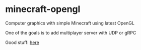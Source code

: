 # minecraft-opengl

Computer graphics with simple Minecraft using latest OpenGL

One of the goals is to add multiplayer server with UDP or gRPC

Good stuff: [here](https://learnopengl.com/)
